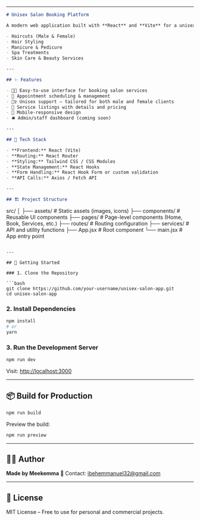 

---

```markdown
# Unisex Salon Booking Platform

A modern web application built with **React** and **Vite** for a unisex salon where individuals can easily **book sessions** for various beauty and grooming services, including:

- Haircuts (Male & Female)
- Hair Styling
- Manicure & Pedicure
- Spa Treatments
- Skin Care & Beauty Services

---

## ✨ Features

- 🧑‍💼 Easy-to-use interface for booking salon services
- 📅 Appointment scheduling & management
- 💇‍♀️ Unisex support – tailored for both male and female clients
- 💅 Service listings with details and pricing
- 📱 Mobile-responsive design
- 🛎️ Admin/staff dashboard (coming soon)

---

## 🚀 Tech Stack

- **Frontend:** React (Vite)
- **Routing:** React Router
- **Styling:** Tailwind CSS / CSS Modules
- **State Management:** React Hooks
- **Form Handling:** React Hook Form or custom validation
- **API Calls:** Axios / Fetch API

---

## 🏗️ Project Structure

```

src/
│
├── assets/              # Static assets (images, icons)
├── components/          # Reusable UI components
├── pages/               # Page-level components (Home, Book, Services, etc.)
├── routes/              # Routing configuration
├── services/            # API and utility functions
├── App.jsx              # Root component
└── main.jsx             # App entry point

````

---

## 🧪 Getting Started

### 1. Clone the Repository

```bash
git clone https://github.com/your-username/unisex-salon-app.git
cd unisex-salon-app
````

### 2. Install Dependencies

```bash
npm install
# or
yarn
```

### 3. Run the Development Server

```bash
npm run dev
```

Visit: [http://localhost:3000](http://localhost:3000)

---

## 📦 Build for Production

```bash
npm run build
```

Preview the build:

```bash
npm run preview
```

---

## 🧑‍🎨 Author

**Made by Meekemma**
📧 Contact: [ibehemmanuel32@gmail.com](mailto:ibehemmanuel32@gmail.com)

---

## 📄 License

MIT License – Free to use for personal and commercial projects.


```
